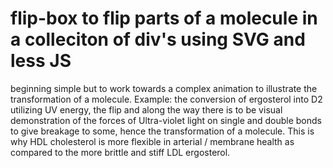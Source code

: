 # flip-box to flip parts of a molecule in a colleciton of div's using SVG and less JS
beginning simple but to work towards a complex animation
to illustrate the transformation of a molecule. 
Example: the conversion of ergosterol into D2 utilizing UV energy, the flip and
along the way there is to be visual demonstration of the forces of Ultra-violet light
on single and double bonds to give breakage to some, hence the transformation of a molecule. 
This is why HDL cholesterol is more flexible in arterial / membrane health 
as compared to the more brittle and stiff LDL ergosterol.
